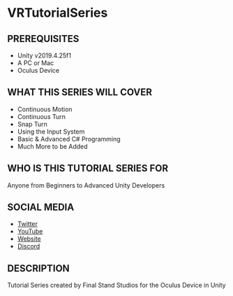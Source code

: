 # VRTutorialSeries

## PREREQUISITES

* Unity v2019.4.25f1
* A PC or Mac
* Oculus Device

## WHAT THIS SERIES WILL COVER

* Continuous Motion
* Continuous Turn
* Snap Turn
* Using the Input System
* Basic & Advanced C# Programming
* Much More to be Added

## WHO IS THIS TUTORIAL SERIES FOR

Anyone from Beginners to Advanced Unity Developers

## SOCIAL MEDIA
* [Twitter](https://twitter.com/fsStudiosUS)
* [YouTube](https://www.youtube.com/c/FinalStandStudios)
* [Website](https://finalstandstudios.com)
* [Discord](https://discord.gg/3Xuw7FcWHX)

## DESCRIPTION

Tutorial Series created by Final Stand Studios for the Oculus Device in Unity
